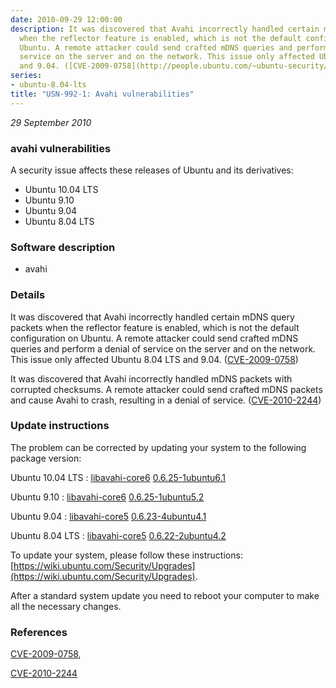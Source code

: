 ```yaml
---
date: 2010-09-29 12:00:00
description: It was discovered that Avahi incorrectly handled certain mDNS query packets
  when the reflector feature is enabled, which is not the default configuration on
  Ubuntu. A remote attacker could send crafted mDNS queries and perform a denial of
  service on the server and on the network. This issue only affected Ubuntu 8.04 LTS
  and 9.04. ([CVE-2009-0758](http://people.ubuntu.com/~ubuntu-security/cve/CVE-2009-0758))
series:
- ubuntu-8.04-lts
title: "USN-992-1: Avahi vulnerabilities"
---
```


*29 September 2010*

### avahi vulnerabilities

A security issue affects these releases of Ubuntu and its derivatives:

* Ubuntu 10.04 LTS
* Ubuntu 9.10
* Ubuntu 9.04
* Ubuntu 8.04 LTS

### Software description

* avahi 

### Details

It was discovered that Avahi incorrectly handled certain mDNS query packets when the reflector feature is enabled, which is not the default configuration on Ubuntu. A remote attacker could send crafted mDNS queries and perform a denial of service on the server and on the network. This issue only affected Ubuntu 8.04 LTS and 9.04. ([CVE-2009-0758](http://people.ubuntu.com/~ubuntu-security/cve/CVE-2009-0758))

It was discovered that Avahi incorrectly handled mDNS packets with corrupted checksums. A remote attacker could send crafted mDNS packets and cause Avahi to crash, resulting in a denial of service. ([CVE-2010-2244](http://people.ubuntu.com/~ubuntu-security/cve/CVE-2010-2244)) 

### Update instructions

The problem can be corrected by updating your system to the following package version:

Ubuntu 10.04 LTS
 : [libavahi-core6](https://launchpad.net/ubuntu/+source/avahi) <span> [0.6.25-1ubuntu6.1](https://launchpad.net/ubuntu/+source/avahi/0.6.25-1ubuntu6.1) </span> 

Ubuntu 9.10
 : [libavahi-core6](https://launchpad.net/ubuntu/+source/avahi) <span> [0.6.25-1ubuntu5.2](https://launchpad.net/ubuntu/+source/avahi/0.6.25-1ubuntu5.2) </span> 

Ubuntu 9.04
 : [libavahi-core5](https://launchpad.net/ubuntu/+source/avahi) <span> [0.6.23-4ubuntu4.1](https://launchpad.net/ubuntu/+source/avahi/0.6.23-4ubuntu4.1) </span> 

Ubuntu 8.04 LTS
 : [libavahi-core5](https://launchpad.net/ubuntu/+source/avahi) <span> [0.6.22-2ubuntu4.2](https://launchpad.net/ubuntu/+source/avahi/0.6.22-2ubuntu4.2) </span> 

To update your system, please follow these instructions: [https://wiki.ubuntu.com/Security/Upgrades](https://wiki.ubuntu.com/Security/Upgrades).

After a standard system update you need to reboot your computer to make all the necessary changes. 

### References

 
 [CVE-2009-0758](http://people.ubuntu.com/~ubuntu-security/cve/CVE-2009-0758), 

 [CVE-2010-2244](http://people.ubuntu.com/~ubuntu-security/cve/CVE-2010-2244)